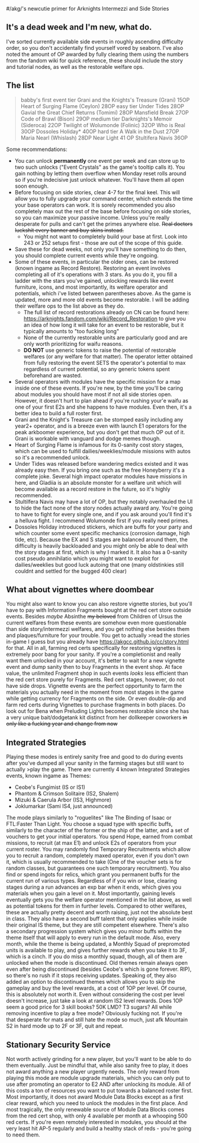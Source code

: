 #/akg/'s newcutie primer for Arknights Intermezzi and Side Stories

## It's a dead week and I'm new, what do.
I've sorted currently available side events in roughly ascending difficulty order, so you don't accidentally find yourself vored by seaborn.
I've also noted the amount of OP awarded by fully clearing them using the numbers from the fandom wiki for quick reference, these should include the story and tutorial nodes, as well as the restorable welfare ops.

## The list
>babby's first event tier
Grani and the Knights's Treasure (Grani) 15OP
Heart of Surging Flame (Ceylon) 28OP
>easy tier
Under Tides 28OP
Gavial the Great Chief Returns (Tomimi) 28OP
Mansfield Break 27OP
Code of Brawl (Bison) 29OP
>medium tier
Darknights's Memoir (Sideroca) 22OP
Twilight of Wolumonde (Folinic) 32OP
Who is Real 30OP
Dossoles Holiday* 40OP 
>hard tier
A Walk in the Dust 27OP
Maria Nearl (Whislash) 28DP
Near Light 41 OP
Stultifera Navis 36OP

Some recommendations:
- You can unlock **permanently** one event per week and can store up to two such unlocks ("Event Crystals" as the game's tooltip calls it). You gain nothing by letting them overflow when Monday reset rolls around so if you're indecisive just unlock whatever. You'll have them all open soon enough.
- Before focusing on side stories, clear 4-7 for the final keel. This will allow you to fully upgrade your command center, which extends the time your base operators can work. It is sorely recommended you also completely max out the rest of the base before focusing on side stories, so you can maximize your passive income. Unless you're really desperate for pulls and can't get the primes anywhere else. ~~Real doctors luckshit every banner and buy skins instead.~~ 
	- You might not want to completely build your base at first. Look into 243 or 252 setups first - those are out of the scope of this guide.
- Save these for dead weeks, not only you'll have something to do then, you should complete current events while they're ongoing.
- Some of these events, in particular the older ones, can be restored (known ingame as Record Restore). Restoring an event involves completing all of it's operations with 3 stars. As you do it, you fill a ladder with the stars you've gained, unlocking rewards like event furniture, icons, and most importantly, its welfare operator and potentials, which i've listed between parentheses above. As the game is updated, more and more old events become restorable. I will be adding their welfare ops to the list above as they do.
	- The full list of record restorations already on CN can be found here: https://arknights.fandom.com/wiki/Record_Restoration to give you an idea of how long it will take for an event to be restorable, but it typically amounts to "too fucking long"
	- None of the currently restorable units are particularly good and are only worth prioritizing for waifu reasons.
	- **DO NOT** use generic tokens to raise the potential of restorable welfares (or any welfare for that matter). The operator letter obtained from fully restoring the event SETS the operator's potential to max regardless of current potential, so any generic tokens spent beforehand are wasted.
- Several operators with modules have the specific mission for a map inside one of these events. If you're new, by the time you'll be caring about modules you should have most if not all side stories open. However, it doesn't hurt to plan ahead if you're rushing your'e waifu as one of your first E2s and she happens to have modules. Even then, it's a better idea to build a full roster first.
- Grani and the Knight's Treasure can be stomped easily including any year2+ operator, and is a breeze even with launch E1 operators for the peak arkboomer experience, but you don't get that much OP out of it. Grani is workable with vanguard and dodge memes though.
- Heart of Surging Flame is infamous for its 0-sanity cost story stages, which can be used to fulfill dailies/weeklies/module missions with autos so it's a recommended unlock.
- Under Tides was released before wandering medics existed and it was already easy then. If you bring one such as the free Honeyberry it's a complete joke. Several high impact operator modules have missions in here, and Gladiia is an absolute monster for a welfare unit which will become available as a record restore in the future, so it's highly recommended. 
- Stultilfera Navis may have a lot of OP, but they notably overhauled the UI to hide the fact none of the story nodes actually award any. You're going to have to fight for every single one, and if you ask around you'll find it's a helluva fight. I recommend Wolumonde first if you really need primes.
- Dossoles Holiday introduced stickers, which are buffs for your party and which counter some event specific mechanics (corrosion damage, high tide, etc). Because the EX and S stages are balanced around them, the difficulty is heavily backloaded and you might only be able to deal with the story stages at first, which is why I marked it. It also has a 0-sanity cost pseudo annihilatio which you might want to exploit for dailies/weeklies but good luck autoing that one (many oldstinkies still couldnt and settled for the bugged 400 clear)

## What about vignettes where doombear

You might also want to know you can also restore vignette stories, but you'll have to pay with Information Fragments bought at the red cert store outside events.
Besides *maybe* Absinthe ~~my beloved~~ from Children of Ursus the current welfares from these events are somehow even more questionable than side story/intermezzi welfares, and you get nothing else besides them and plaques/furniture for your trouble.
You get to actually >read the stories in-game I guess but you already have https://akgcc.github.io/cc/story.html for that.
All in all, farming red certs specifically for restoring vignettes is extremely poor bang for your sanity. If you're a completionist and really want them unlocked in your account, it's better to wait for a new vignette event and dump sanity then to buy Fragments in the event shop. 
At face value, the unlimited Fragment shop in such events *looks* less efficient than the red cert store purely for Fragments. Red cert stages, however, do not have side drops. Vignette events are the perfect opportunity to farm the materials you actually need in the moment from most stages in the game while getting currency for Fragments on the side. Or even double-dip and farm red certs during Vignettes to purchase fragments in both places.
Do look out for Bena when Preluding Lights becomes restorable since she has a very unique bait/dodgetank kit distinct from her dollkeeper coworkers ~~in only like a fucking year and change from now~~

## Integrated Strategies

Playing these modes is entirely sanity free and good to do during events after you've dumped all your sanity in the farming stages but still want to actually >play the game.  There are currently 4 known Integrated Strategies events, known ingame as Themes:

- Ceobe's Fungimist (IS or IS1)
- Phantom & Crimson Solitaire (IS2, Shalem)
- Mizuki & Caerula Arbor (IS3, Highmore)
- Joklumarkar (Sami IS4, just announced)

The mode plays similarly to "roguelites" like The Binding of Isaac or FTL:Faster Than Light. You choose a squad type with specific buffs, similarly to the character of the former or the ship of the latter, and a set of vouchers to get your initial operators. You spend Hope, earned from combat missions, to recruit (at max E1) and unlock E2s of operators from your current roster. You may randomly find Temporary Recruitments which allow you to recruit a random, completely maxed operator, even if you don't own it, which is usually recommended to take (One of the voucher sets is for random classes, but guarantees one such temporary recruitment). You also find or spend ingots for relics, which grant you permanent buffs for the current run of various types.
Regardless of if you win or lose, clearing stages during a run advances an exp bar when it ends, which gives you materials when you gain a level on it. Most importantly, gaining levels eventually gets you the welfare operator mentioned in the list above, as well as potential tokens for them in further levels. 
Compared to other welfares, these are actually pretty decent and worth raising, just not the absolute best in class. They also have a second  buff talent that only applies while inside their original IS theme, but they are still competent elsewhere. 
There's also a secondary progression system which gives you minor buffs within the theme itself that will apply to every run in the default mode.
Also, every month, while the theme is being updated, a Monthly Squad of prepromoted units is available to play, and gives further rewards when you take it to 3F, which is a cinch. If you do miss a monthly squad, though, all of them are unlocked when the mode is discontinued. Old themes remain always open even after being discontinued (besides Ceobe's which is gone forever. RIP), so there's no rush if it stops receiving updates.
Speaking of, they also added an option to discontinued themes which allows you to skip the gameplay and buy the level rewards, at a cost of 1OP per level. Of course, this is absolutely not worth it. Even without considering the cost per level doesn't increase, just take a look at random IS2 level rewards. Does 1OP seem a good price for 3 skill books? 50K LMD? T3 sugars? All while removing incentive to play a free mode? Obviously fucking not. If you're that desperate for mats and still hate the mode so much, just afk Mountain S2 in hard mode up to 2F or 3F, quit and repeat.

## Stationary Security Service

Not worth actively grinding for a new player, but you'll want to be able to do them eventually. Just be mindful that, while also sanity free to play, it does not award anything a new player urgently needs. The only reward from playing this mode are module upgrade materials, which you can only put to use after promoting an operator to E2 AND after unlocking its module. All of this costs a ton of resources you want to put towards a balanced roster first. 
Most importantly, it does not award Module Data Blocks except as a first clear reward, which you need to unlock the modules in the first place. And most tragically, the only renewable source of Module Data Blocks comes from the red cert shop, with only 4 available per month at a whooping 500 red certs. If you're even remotely interested in modules, you should at the very least hit AP-5 regularly and build a healthy stack of reds - you're going to need them.